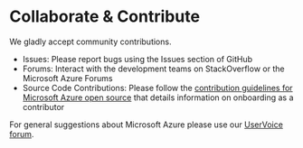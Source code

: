 # Collaborate & Contribute

We gladly accept community contributions.

- Issues: Please report bugs using the Issues section of GitHub
- Forums: Interact with the development teams on StackOverflow or the Microsoft Azure Forums
- Source Code Contributions: Please follow the [contribution guidelines for Microsoft Azure open source](http://azure.github.io/guidelines.html) that details information on onboarding as a contributor 

For general suggestions about Microsoft Azure please use our [UserVoice forum](http://feedback.azure.com/forums/34192--general-feedback).
